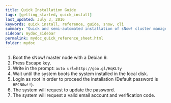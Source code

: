 ```yaml
---
title: Quick Installation Guide
tags: [getting_started, quick_install]
last_updated: July 3, 2016
keywords: quick install, reference, guide, snow, cli
summary: "Quick and semi-automated installation of sNow! cluster manager allows to provision a new cluster from scratch with a predefined configuration."
sidebar: mydoc_sidebar
permalink: mydoc_quick_reference_sheet.html
folder: mydoc
---
```


1. Boot the sNow! master node with a Debian 9.
2. Press Escape key.
3. Write in the prompt: ```auto url=http://goo.gl/HqKLty```
4. Wait until the system boots the system installed in the local disk.
5. Login as root in order to proceed the installation (Default password is ```HPCN0w!!```).
6. The system will request to update the password.
7. The system will request a valid email account and verification code.
